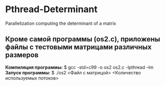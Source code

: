 Pthread-Determinant
===================

Parallelization computing the determinant of a matrix

Кроме самой программы (os2.c), приложены файлы с тестовыми матрицами различных размеров
---

__Компиляция программы:__
$ gcc -std=c99 -o os2 os2.c -lpthread –lm
__Запуск программы:__
$ ./os2 <Файл с матрицой> <Количество используемых потоков>
